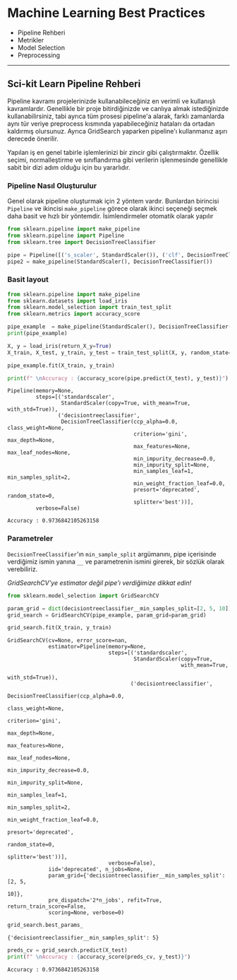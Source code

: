 # Machine Learning Best Practices

* Pipeline Rehberi
* Metrikler
* Model Selection
* Preprocessing

-----

## Sci-kit Learn Pipeline Rehberi

Pipeline kavramı projelerinizde kullanabileceğiniz en verimli ve kullanışlı kavramlardır. Genellikle bir proje bitirdiğinizde ve canlıya almak istediğinizde kullanabilirsiniz, tabi ayrıca tüm prosesi pipeline'a alarak,  farklı zamanlarda aynı tür veriye preprocess kısmında yapabileceğiniz hataları da ortadan kaldırmış olursunuz. Ayrıca GridSearch yaparken pipeline'ı kullanmanız aşırı derecede önerilir.

Yapılan iş en genel tabirle işlemlerinizi bir zincir gibi çalıştırmaktır. Özellik seçimi, normalleştirme ve sınıflandırma gibi verilerin işlenmesinde genellikle sabit bir dizi adım olduğu için bu yararlıdır. 

### Pipeline Nasıl Oluşturulur

Genel olarak pipeline oluşturmak için 2 yöntem vardır. Bunlardan birincisi `Pipeline` ve ikincisi `make_pipeline` görece olarak ikinci seçeneği seçmek daha basit ve hızlı bir yöntemdir. İsimlendirmeler otomatik olarak yapılır


```python
from sklearn.pipeline import make_pipeline
from sklearn.pipeline import Pipeline
from sklearn.tree import DecisionTreeClassifier

pipe = Pipeline([('s_scaler', StandardScaler()), ('clf', DecisionTreeClassifier())])     # 1. Seçenek
pipe2 = make_pipeline(StandardScaler(), DecisionTreeClassifier())                        # 2. Seçenecek
```

### Basit layout


```python
from sklearn.pipeline import make_pipeline
from sklearn.datasets import load_iris
from sklearn.model_selection import train_test_split
from sklearn.metrics import accuracy_score

pipe_example  = make_pipeline(StandardScaler(), DecisionTreeClassifier(random_state=0))
print(pipe_example)

X, y = load_iris(return_X_y=True)
X_train, X_test, y_train, y_test = train_test_split(X, y, random_state=0)

pipe_example.fit(X_train, y_train)

print(f" \nAccuracy : {accuracy_score(pipe.predict(X_test), y_test)}")
```

    Pipeline(memory=None,
             steps=[('standardscaler',
                     StandardScaler(copy=True, with_mean=True, with_std=True)),
                    ('decisiontreeclassifier',
                     DecisionTreeClassifier(ccp_alpha=0.0, class_weight=None,
                                            criterion='gini', max_depth=None,
                                            max_features=None, max_leaf_nodes=None,
                                            min_impurity_decrease=0.0,
                                            min_impurity_split=None,
                                            min_samples_leaf=1, min_samples_split=2,
                                            min_weight_fraction_leaf=0.0,
                                            presort='deprecated', random_state=0,
                                            splitter='best'))],
             verbose=False)
     
    Accuracy : 0.9736842105263158
    

### Parametreler

`DecisionTreeClassifier`'ın `min_sample_split` argümanını, pipe içerisinde verdiğimiz ismin yanına `__` ve parametrenin ismini girerek, bir sözlük olarak verebiliriz.

_GridSearchCV'ye estimator değil pipe'ı verdiğimize dikkat edin!_


```python
from sklearn.model_selection import GridSearchCV

param_grid = dict(decisiontreeclassifier__min_samples_split=[2, 5, 10])
grid_search = GridSearchCV(pipe_example, param_grid=param_grid)
```


```python
grid_search.fit(X_train, y_train)
```




    GridSearchCV(cv=None, error_score=nan,
                 estimator=Pipeline(memory=None,
                                    steps=[('standardscaler',
                                            StandardScaler(copy=True,
                                                           with_mean=True,
                                                           with_std=True)),
                                           ('decisiontreeclassifier',
                                            DecisionTreeClassifier(ccp_alpha=0.0,
                                                                   class_weight=None,
                                                                   criterion='gini',
                                                                   max_depth=None,
                                                                   max_features=None,
                                                                   max_leaf_nodes=None,
                                                                   min_impurity_decrease=0.0,
                                                                   min_impurity_split=None,
                                                                   min_samples_leaf=1,
                                                                   min_samples_split=2,
                                                                   min_weight_fraction_leaf=0.0,
                                                                   presort='deprecated',
                                                                   random_state=0,
                                                                   splitter='best'))],
                                    verbose=False),
                 iid='deprecated', n_jobs=None,
                 param_grid={'decisiontreeclassifier__min_samples_split': [2, 5,
                                                                           10]},
                 pre_dispatch='2*n_jobs', refit=True, return_train_score=False,
                 scoring=None, verbose=0)




```python
grid_search.best_params_
```




    {'decisiontreeclassifier__min_samples_split': 5}




```python
preds_cv = grid_search.predict(X_test)
print(f" \nAccuracy : {accuracy_score(preds_cv, y_test)}")

```

     
    Accuracy : 0.9736842105263158
    
